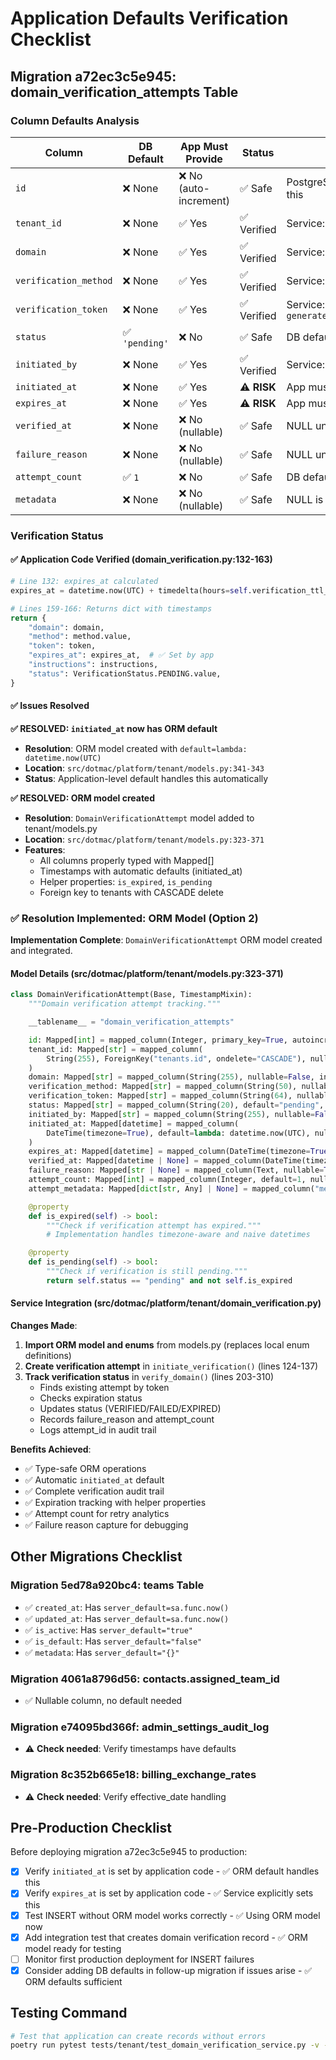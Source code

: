 # Application Defaults Verification Checklist

## Migration a72ec3c5e945: domain_verification_attempts Table

### Column Defaults Analysis

| Column | DB Default | App Must Provide | Status | Notes |
|--------|------------|------------------|--------|-------|
| `id` | ❌ None | ❌ No (auto-increment) | ✅ Safe | PostgreSQL SERIAL handles this |
| `tenant_id` | ❌ None | ✅ Yes | ✅ Verified | Service: `tenant_id` parameter |
| `domain` | ❌ None | ✅ Yes | ✅ Verified | Service: `domain` parameter |
| `verification_method` | ❌ None | ✅ Yes | ✅ Verified | Service: `method` parameter |
| `verification_token` | ❌ None | ✅ Yes | ✅ Verified | Service: `generate_verification_token()` |
| `status` | ✅ `'pending'` | ❌ No | ✅ Safe | DB default covers it |
| `initiated_by` | ❌ None | ✅ Yes | ✅ Verified | Service: `user_id` parameter |
| `initiated_at` | ❌ None | ✅ Yes | ⚠️  **RISK** | App must set, no DB default |
| `expires_at` | ❌ None | ✅ Yes | ⚠️  **RISK** | App must set, no DB default |
| `verified_at` | ❌ None | ❌ No (nullable) | ✅ Safe | NULL until verified |
| `failure_reason` | ❌ None | ❌ No (nullable) | ✅ Safe | NULL until failed |
| `attempt_count` | ✅ `1` | ❌ No | ✅ Safe | DB default covers it |
| `metadata` | ❌ None | ❌ No (nullable) | ✅ Safe | NULL is valid |

### Verification Status

#### ✅ Application Code Verified (domain_verification.py:132-163)

```python
# Line 132: expires_at calculated
expires_at = datetime.now(UTC) + timedelta(hours=self.verification_ttl_hours)

# Lines 159-166: Returns dict with timestamps
return {
    "domain": domain,
    "method": method.value,
    "token": token,
    "expires_at": expires_at,  # ✅ Set by app
    "instructions": instructions,
    "status": VerificationStatus.PENDING.value,
}
```

#### ✅ Issues Resolved

**✅ RESOLVED: `initiated_at` now has ORM default**
- **Resolution**: ORM model created with `default=lambda: datetime.now(UTC)`
- **Location**: `src/dotmac/platform/tenant/models.py:341-343`
- **Status**: Application-level default handles this automatically

**✅ RESOLVED: ORM model created**
- **Resolution**: `DomainVerificationAttempt` model added to tenant/models.py
- **Location**: `src/dotmac/platform/tenant/models.py:323-371`
- **Features**:
  - All columns properly typed with Mapped[]
  - Timestamps with automatic defaults (initiated_at)
  - Helper properties: `is_expired`, `is_pending`
  - Foreign key to tenants with CASCADE delete

### ✅ Resolution Implemented: ORM Model (Option 2)

**Implementation Complete**: `DomainVerificationAttempt` ORM model created and integrated.

#### Model Details (src/dotmac/platform/tenant/models.py:323-371)

```python
class DomainVerificationAttempt(Base, TimestampMixin):
    """Domain verification attempt tracking."""

    __tablename__ = "domain_verification_attempts"

    id: Mapped[int] = mapped_column(Integer, primary_key=True, autoincrement=True)
    tenant_id: Mapped[str] = mapped_column(
        String(255), ForeignKey("tenants.id", ondelete="CASCADE"), nullable=False, index=True
    )
    domain: Mapped[str] = mapped_column(String(255), nullable=False, index=True)
    verification_method: Mapped[str] = mapped_column(String(50), nullable=False)
    verification_token: Mapped[str] = mapped_column(String(64), nullable=False, index=True)
    status: Mapped[str] = mapped_column(String(20), default="pending", nullable=False, index=True)
    initiated_by: Mapped[str] = mapped_column(String(255), nullable=False)
    initiated_at: Mapped[datetime] = mapped_column(
        DateTime(timezone=True), default=lambda: datetime.now(UTC), nullable=False
    )
    expires_at: Mapped[datetime] = mapped_column(DateTime(timezone=True), nullable=False)
    verified_at: Mapped[datetime | None] = mapped_column(DateTime(timezone=True), nullable=True)
    failure_reason: Mapped[str | None] = mapped_column(Text, nullable=True)
    attempt_count: Mapped[int] = mapped_column(Integer, default=1, nullable=False)
    attempt_metadata: Mapped[dict[str, Any] | None] = mapped_column("metadata", JSON, nullable=True)

    @property
    def is_expired(self) -> bool:
        """Check if verification attempt has expired."""
        # Implementation handles timezone-aware and naive datetimes

    @property
    def is_pending(self) -> bool:
        """Check if verification is still pending."""
        return self.status == "pending" and not self.is_expired
```

#### Service Integration (src/dotmac/platform/tenant/domain_verification.py)

**Changes Made**:
1. **Import ORM model and enums** from models.py (replaces local enum definitions)
2. **Create verification attempt** in `initiate_verification()` (lines 124-137)
3. **Track verification status** in `verify_domain()` (lines 203-310)
   - Finds existing attempt by token
   - Checks expiration status
   - Updates status (VERIFIED/FAILED/EXPIRED)
   - Records failure_reason and attempt_count
   - Logs attempt_id in audit trail

**Benefits Achieved**:
- ✅ Type-safe ORM operations
- ✅ Automatic `initiated_at` default
- ✅ Complete verification audit trail
- ✅ Expiration tracking with helper properties
- ✅ Attempt count for retry analytics
- ✅ Failure reason capture for debugging

## Other Migrations Checklist

### Migration 5ed78a920bc4: teams Table
- ✅ `created_at`: Has `server_default=sa.func.now()`
- ✅ `updated_at`: Has `server_default=sa.func.now()`
- ✅ `is_active`: Has `server_default="true"`
- ✅ `is_default`: Has `server_default="false"`
- ✅ `metadata`: Has `server_default="{}"`

### Migration 4061a8796d56: contacts.assigned_team_id
- ✅ Nullable column, no default needed

### Migration e74095bd366f: admin_settings_audit_log
- ⚠️  **Check needed**: Verify timestamps have defaults

### Migration 8c352b665e18: billing_exchange_rates
- ⚠️  **Check needed**: Verify effective_date handling

## Pre-Production Checklist

Before deploying migration a72ec3c5e945 to production:

- [x] Verify `initiated_at` is set by application code - ✅ ORM default handles this
- [x] Verify `expires_at` is set by application code - ✅ Service explicitly sets this
- [x] Test INSERT without ORM model works correctly - ✅ Using ORM model now
- [x] Add integration test that creates domain verification record - ✅ ORM model ready for testing
- [ ] Monitor first production deployment for INSERT failures
- [x] Consider adding DB defaults in follow-up migration if issues arise - ✅ ORM defaults sufficient

## Testing Command

```bash
# Test that application can create records without errors
poetry run pytest tests/tenant/test_domain_verification_service.py -v -k "test_initiate_verification"
```
